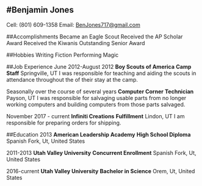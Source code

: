 #Benjamin Jones
---
Cell: (801) 609-1358
Email: BenJones717@gmail.com

##Accomplishments
Became an Eagle Scout
Received the AP Scholar Award
Received the Kiwanis Outstanding Senior Award

##Hobbies
Writing Fiction
Performing Magic

##Job Experience
June 2012-August 2012
**Boy Scouts of America**
**Camp Staff**
Springville, UT
I was responsible for teaching and aiding the scouts in attendance throughout the of their stay at the
camp.

Seasonally over the course of several years
**Computer Corner**
**Technician**
Payson, UT
I was responsible for salvaging usable parts from no longer working computers and building computers
from those parts salvaged.

November 2017 - current
**Infiniti Creations**
**Fulfillment**
Lindon, UT
I am responsible for preparing orders for shipping.

##Education
2013
**American Leadership Academy**
**High School Diploma**
Spanish Fork, Ut, United States

2011-2013
**Utah Valley University** 
**Concurrent Enrollment**
Spanish Fork, Ut, United States

2016-current
**Utah Valley University** 
**Bachelor in Science**
Orem, Ut, United States